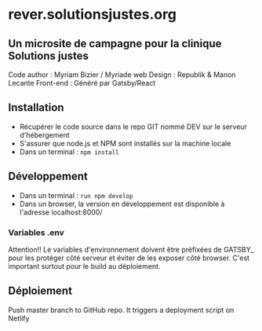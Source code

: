 # rever.solutionsjustes.org
## Un microsite de campagne pour la clinique Solutions justes
Code author : Myriam Bizier / Myriade web
Design : Republik & Manon Lecante
Front-end : Généré par Gatsby/React

## Installation
- Récupérer le code source dans le repo GIT nommé DEV sur le serveur d'hébergement
- S'assurer que node.js et NPM sont installés sur la machine locale
- Dans un terminal : `npm install`

## Développement
- Dans un terminal : `run npm develop`
- Dans un browser, la version en développement est disponible à l'adresse localhost:8000/

### Variables .env
Attention!!
Le variables d'environnement doivent être préfixées de GATSBY_ pour les protéger côté serveur et éviter de les exposer côté browser. C'est important surtout pour le build au déploiement.

## Déploiement
Push master branch to GitHub repo. It triggers a deployment script on Netlify

